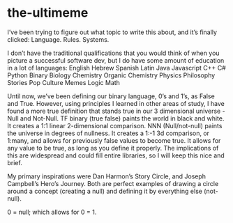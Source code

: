 # the-ultimeme

I’ve been trying to figure out what topic to write this about, and it’s finally clicked: Language. Rules. Systems.

I don’t have the traditional qualifications that you would think of when you picture a successful software dev, but I do have some amount of education in a lot of languages:
English
Hebrew
Spanish
Latin
Java
Javascript
C++
C#
Python
Binary
Biology
Chemistry
Organic Chemistry
Physics
Philosophy
Stories
Pop Culture
Memes
Logic
Math

Until now, we’ve been defining our binary language, 0’s and 1’s, as False and True. However, using principles I learned in other areas of study, I have found a more true definition that stands true in our 3 dimensional universe - Null and Not-Null. TF binary (true false) paints the world in black and white. It creates a 1:1 linear 2-dimensional comparison. NNN (Null/not-null) paints the universe in degrees of nullness. It creates a 1:-1 3d comparison, or 1:many, and allows for previously false values to become true. It allows for any value to be true, as long as you define it properly. The implications of this are widespread and could fill entire libraries, so I will keep this nice and brief.

My primary inspirations were Dan Harmon’s Story Circle, and Joseph Campbell’s Hero’s Journey. Both are perfect examples of drawing a circle around a concept (creating a null) and defining it by everything else (not-null). 

0 = null; which allows for 0 = 1.
